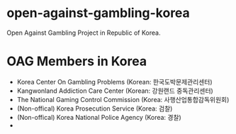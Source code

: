 # open-against-gambling-korea
Open Against Gambling Project in Republic of Korea.

# OAG Members in Korea
- Korea Center On Gambling Problems (Korean: 한국도박문제관리센터)
- Kangwonland Addiction Care Center (Korean: 강원랜드 중독관리센터)
- The National Gaming Control Commission (Korea: 사행산업통합감독위원회)
- (Non-offical) Korea Prosecution Service (Korea: 검찰)
- (Non-offical) Korea National Police Agency (Korea: 경찰)
- 
